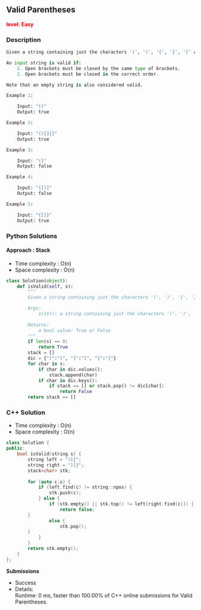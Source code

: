 ## Valid Parentheses

**<font color=red>level: Easy</font>**

### Description

```Python
Given a string containing just the characters '(', ')', '{', '}', '[' and ']', determine if the input string is valid.

An input string is valid if:
    1. Open brackets must be closed by the same type of brackets.
    2. Open brackets must be closed in the correct order.

Note that an empty string is also considered valid.

Example 1:

    Input: "()"
    Output: true

Example 2:

    Input: "()[]{}"
    Output: true

Example 3:

    Input: "(]"
    Output: false

Example 4:

    Input: "([)]"
    Output: false

Example 5:

    Input: "{[]}"
    Output: true
```

### Python Solutions

#### Approach : Stack

* Time complexity : O(n)
* Space complexity : O(n)

```Python
class Solution(object):
    def isValid(self, s):
        """
        Given a string containing just the characters '(', ')', '{', '}', '[' and ']', determine if the input string is valid.

        Args:
            s(str): a string containing just the characters '(', ')', '{', '}', '[' and ']'
        
        Returns:
            a bool value: True or False
        """
        if len(s) == 0:
            return True
        stack = []  
        dic = {")":"(", "]":"[", "}":"{"}
        for char in s:
            if char in dic.values():
                stack.append(char)
            if char in dic.keys():
                if stack == [] or stack.pop() != dic[char]:
                    return False
        return stack == []
```

### C++ Solution

* Time complexity : O(n)
* Space complexity : O(n)

```C++
class Solution {
public:
    bool isValid(string s) {
        string left = "([{";
        string right = ")]}";       
        stack<char> stk;
        
        for (auto c:s) {
            if (left.find(c) != string::npos) {
                stk.push(c);
            } else {
                if (stk.empty() || stk.top() != left[right.find(c)]) {
                    return false;
		}
                else {
                    stk.pop();
		}
            }
        }
        return stk.empty();
    }
};
```

**Submissions**

* Success
* Details:  
Runtime: 0 ms, faster than 100.00% of C++ online submissions for Valid Parentheses.

